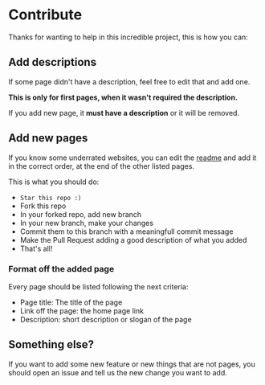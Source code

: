 # Contribute

Thanks for wanting to help in this incredible project, this is how you can:
## Add descriptions

If some page didn't have a description, feel free to edit that and add one.

**This is only for first pages, when it wasn't required the description.**

If you add new page, it **must have a description** or it will be removed.
## Add new pages

If you know some underrated websites, you can edit the [readme](./README.md) and add it in the correct order, at the end of the other listed pages.

This is what you should do:
- `Star this repo :)`
- Fork this repo
- In your forked repo, add new branch
- In your new branch, make your changes
- Commit them to this branch with a meaningfull commit message
- Make the Pull Request adding a good description of what you added
- That's all!

### Format off the added page

Every page should be listed following the next criteria:
- Page title: The title of the page
- Link off the page: the home page link
- Description: short description or slogan of the page

## Something else?

If you want to add some new feature or new things that are not pages, you should open an issue and tell us the new change you want to add.